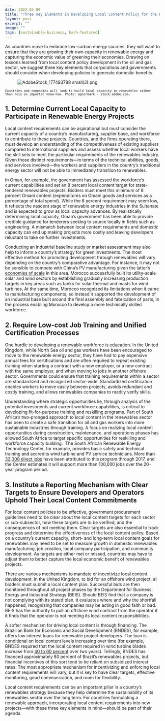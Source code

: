 ```yaml
---
date: 2022-02-09
title: "Three Key Elements in Developing Local Content Policy for the Renewables Sector"
layout: post
excerpt: ""
image: ""
tags: [sustainable-business, hash-featured]
---
```

<p>As countries move to embrace low-carbon energy sources, they will want to ensure that they are growing their own capacity in renewable energy and capturing the economic value of greening their economies. Drawing on lessons learned from local content policy development in the oil and gas sector, we suggest three key elements that corporations and governments should consider when developing policies to generate domestic benefits.</p><figure class="kg-card kg-image-card"><img src="https://pubs.ghost.io/uploads/AdobeStock_177493788%20small(3).png" class="kg-image" alt="AdobeStock_177493788 small(3).png" loading="lazy"></figure><p><code><code>Countries and companies will look to build local capacity in renewables rather than rely on imported know-how. Photo: agnormark - stock.adobe.com.</code></code></p><h2 id="1-determine-current-local-capacity-to-participate-in-renewable-energy-projects">1. Determine Current Local Capacity to Participate in Renewable Energy Projects</h2><p>Local content requirements can be aspirational but must consider the current capacity of a country’s manufacturing, supplier base, and workforce to contribute to these projects. Countries, and the firms operating there, must develop an understanding of the competitiveness of existing suppliers compared to international suppliers and assess whether local workers have the skill sets to meet the particular requirements of the renewables industry. Given those distinct requirements—in terms of the technical abilities, goods, and services involved—the workers and suppliers in the country’s traditional energy sector will not be able to immediately transition to renewables.</p><p>In Oman, for example, the government has assessed the workforce’s current capabilities and set an 8 percent local content target for state-tendered renewables projects. Bidders must meet this minimum of 8 percent Omani content (expenditures on Omani goods and services as a percentage of total spend). While the 8 percent requirement may seem low, it reflects the nascent stage of renewable energy industries in the Sultanate and is expected to grow as local capacity advances. By realistically determining local capacity, Oman’s government has been able to provide credible guidance for tenderers seeking to source locally in fields such as engineering. A mismatch between local content requirements and domestic capacity can end up making projects more costly and leaving developers reluctant to take on further investments.</p><p>Conducting an industrial baseline study or market assessment may also help to inform a country’s strategy for green investments. The most effective method for promoting development through renewables will vary depending on the country’s comparative advantage. For instance, it may not be sensible to compete with China’s PV manufacturing given the latter’s <a href="https://www.rsc.org/news-events/articles/2013/09-september/cheaper-chinese-solar-panels-are-not-due-to-low-cost-labour/">economies of scale</a> in this area. Morocco successfully built its utility-scale solar and wind sectors by establishing gradually increasing production targets in key areas such as tanks for solar thermal and masts for wind turbines. At the same time, Morocco recognized its limitations when it came to manufacturing components, so instead it supported the development of an industrial base built around the final assembly and fabrication of parts, in the process enabling Morocco to develop a more technically skilled workforce.</p><h2 id="2-require-low-cost-job-training-and-unified-certification-processes">2. Require Low-cost Job Training and Unified Certification Processes</h2><p>One hurdle to developing a renewable workforce is education. In the United Kingdom, while North Sea oil and gas workers have been encouraged to move to the renewable energy sector, they have had to pay expensive annual fees for certifications and are often required to repeat existing training when starting a contract with a new employer, or a new contract with the same employer, and when moving to jobs in another offshore sector. Governments could ensure that training requirements within a sector are standardized and recognized sector-wide. Standardized certification enables workers to move easily between projects, avoids redundant and costly training, and allows renewables companies to readily verify skills.</p><p>Understanding where strategic opportunities lie, through analysis of the potential investments and current workforce capabilities, is critical to developing fit-for-purpose training and reskilling programs. Part of South Africa’s two-pronged approach to local content in the renewables sector has been to create a safe transition for oil and gas workers into more sustainable industries through training. A focus on realizing local content opportunities during construction, maintenance, and operations phases has allowed South Africa to target specific opportunities for reskilling and workforce capacity building.  The South African Renewable Energy Technology Center, for example, provides basic safety and technical training and accredits wind turbine and PV service technicians. More than <a href="https://sawea.org.za/wp-content/uploads/2018/07/Employment-implications-SA-power-sector-transition_final.pdf">32,000 direct jobs</a> have been attributed to this program through 2017, and the Center estimates it will support more than 100,000 jobs over the 20-year program period.</p><h2 id="3-institute-a-reporting-mechanism-with-clear-targets-to-ensure-developers-and-operators-uphold-their-local-content-commitments">3. Institute a Reporting Mechanism with Clear Targets to Ensure Developers and Operators Uphold Their Local Content Commitments</h2><p>For local content policies to be effective, government procurement guidelines need to be clear about the local content targets for each sector or sub-subsector, how these targets are to be verified, and the consequences of not meeting them. Clear targets are also essential to track progress and determine the effectiveness of the local content policy. Based on a country’s current capacity, short- and long-term local content goals for renewables may need to be set to measure growth in domestic renewables manufacturing, job creation, local company participation, and community development. As targets are either met or missed, countries may have to adjust them to better capture the local economic benefit of renewables projects.</p><p>There are various mechanisms to mandate or incentivize local content development. In the United Kingdom, to bid for an offshore wind project, all bidders must submit a local content plan. Successful bids are then monitored throughout all project phases by the Department for Business, Energy and Industrial Strategy (BEIS). Should BEIS find that a company is not complying with its stated plan, it evaluates where and why the shortfall happened, recognizing that companies may be acting in good faith or bad. BEIS has the authority to pull an offshore wind contract from the operator if it finds that the operator is not meeting its local content responsibilities.</p><p>A softer mechanism for driving local content is through financing. The Brazilian Bank for Economic and Social Development (BNDES), for example, offers low interest loans for renewable project developers. The loan is conditional on local content levels increasing over time (for example, BNDES required that the local content required in wind turbine blades increase from <a href="https://www.sciencedirect.com/science/article/pii/S2211467X2030122X">40 to 60 percent</a> over two years). Tellingly, BNDES has financed approximately 80 percent of Brazil’s renewables projects, but financial incentives of this sort tend to be reliant on subsidized interest rates. The most appropriate mechanism for incentivizing and enforcing local content requirements will vary, but it is key to have clear targets, effective monitoring, good communication, and room for flexibility.</p><p>Local content requirements can be an important pillar in a country’s renewables strategy because they help determine the sustainability of its renewables sector over the long term. For countries formulating a renewable approach, incorporating local content requirements into new projects—with these three key elements in mind—should be part of their agenda.</p>
  